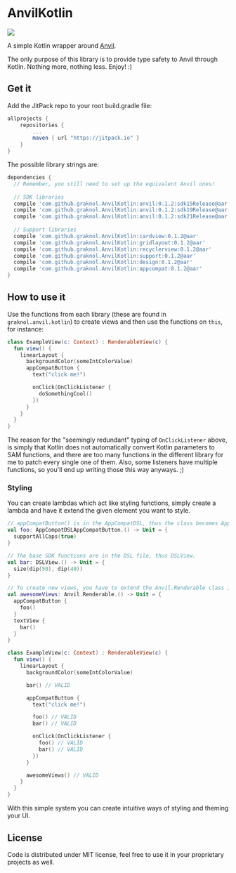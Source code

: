# AnvilKotlin
[![](https://jitpack.io/v/graknol/AnvilKotlin.svg)](https://jitpack.io/#graknol/AnvilKotlin)

A simple Kotlin wrapper around [Anvil](https://github.com/zserge/anvil).

The only purpose of this library is to provide type safety to Anvil through Kotlin. Nothing more, nothing less. Enjoy! :) 

## Get it

Add the JitPack repo to your root build.gradle file:
```gradle
allprojects {
	repositories {
		...
		maven { url "https://jitpack.io" }
	}
}
```

The possible library strings are:
```gradle
dependencies {
  // Remember, you still need to set up the equivalent Anvil ones!
  
  // SDK libraries
  compile 'com.github.graknol.AnvilKotlin:anvil:0.1.2:sdk15Release@aar'
  compile 'com.github.graknol.AnvilKotlin:anvil:0.1.2:sdk19Release@aar'
  compile 'com.github.graknol.AnvilKotlin:anvil:0.1.2:sdk21Release@aar'
  
  // Support libraries
  compile 'com.github.graknol.AnvilKotlin:cardview:0.1.2@aar'
  compile 'com.github.graknol.AnvilKotlin:gridlayout:0.1.2@aar'
  compile 'com.github.graknol.AnvilKotlin:recyclerview:0.1.2@aar'
  compile 'com.github.graknol.AnvilKotlin:support:0.1.2@aar'
  compile 'com.github.graknol.AnvilKotlin:design:0.1.2@aar'
  compile 'com.github.graknol.AnvilKotlin:appcompat:0.1.2@aar'
}
```

## How to use it

Use the functions from each library (these are found in `graknol.anvil.kotlin`) to create views and then use the functions on `this`, for instance:

```kotlin
class ExampleView(c: Context) : RenderableView(c) {
  fun view() {
    linearLayout {
      backgroundColor(someIntColorValue)
      appCompatButton {
        text("click me!")

        onClick(OnClickListener {
          doSomethingCool()
        })
      }
    }
  }
}
```

The reason for the "seemingly redundant" typing of `OnClickListener` above, is simply that Kotlin does not automatically convert Kotlin parameters to SAM functions, and there are too many functions in the different library for me to patch every single one of them. Also, some listeners have multiple functions, so you'll end up writing those this way anyways. ;)

### Styling

You can create lambdas which act like styling functions, simply create a lambda and have it extend the given element you want to style.

```kotlin
// appCompatButton() is in the AppCompatDSL, thus the class becomes AppCompatDSLAppCompatButton, easy!
val foo: AppCompatDSLAppCompatButton.() -> Unit = {
  supportAllCaps(true)
}

// The base SDK functions are in the DSL file, thus DSLView.
val bar: DSLView.() -> Unit = {
  size(dip(50), dip(40))
}

// To create new views, you have to extend the Anvil.Renderable class instead.
val awesomeViews: Anvil.Renderable.() -> Unit = {
  appCompatButton {
    foo()
  }
  textView {
    bar()
  }
}

class ExampleView(c: Context) : RenderableView(c) {
  fun view() {
    linearLayout {
      backgroundColor(someIntColorValue)

      bar() // VALID

      appCompatButton {
        text("click me!")

        foo() // VALID
        bar() // VALID

        onClick(OnClickListener {
          foo() // VALID
          bar() // VALID
        })
      }

      awesomeViews() // VALID
    }
  }
}
```

With this simple system you can create intuitive ways of styling and theming your UI.

## License

Code is distributed under MIT license, feel free to use it in your proprietary projects as well.
